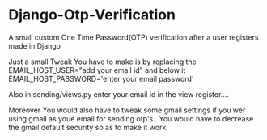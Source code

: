 # Django-Otp-Verification
A small custom One Time Password(OTP) verification after a user registers made in Django

Just a small Tweak You have to make is by replacing the EMAIL_HOST_USER="add your email id" and below it EMAIL_HOST_PASSWORD='enter your email password'

Also in sending/views.py enter your email id in the view register....

Moreover You would also have to tweak some gmail settings if you wer using gmail as youe email for sending otp's.. You would have to decrease the gmail default security so as to make it work.
